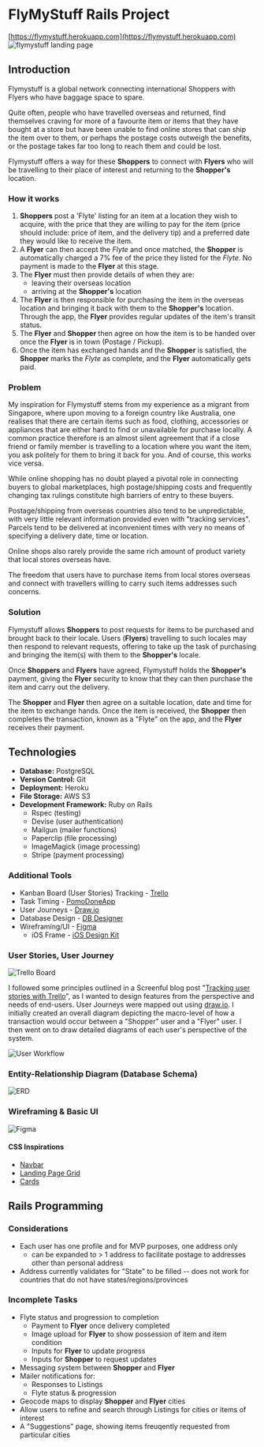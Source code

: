 # FlyMyStuff Rails Project
[https://flymystuff.herokuapp.com](https://flymystuff.herokuapp.com)
![flymystuff landing page](/docs/img/flymystuff.png)
## Introduction
Flymystuff is a global network connecting international Shoppers with Flyers who have baggage space to spare.

Quite often, people who have travelled overseas and returned, find themselves craving for more of a favourite item or items that they have bought at a store but have been unable to find online stores that can ship the item over to them, or perhaps the postage costs outweigh the benefits, or the postage takes far too long to reach them and could be lost. 

Flymystuff offers a way for these **Shoppers** to connect with **Flyers** who will be travelling to their place of interest and returning to the **Shopper's** location. 

### How it works
1. **Shoppers** post a 'Flyte' listing for an item at a location they wish to acquire, with the price that they are willing to pay for the item (price should include: price of item, and the delivery tip) and a preferred date they would like to receive the item.
2. A **Flyer** can then accept the *Flyte* and once matched, the **Shopper** is automatically charged a 7% fee of the price they listed for the *Flyte*. No payment is made to the **Flyer** at this stage.
3. The **Flyer** must then provide details of when they are:
    * leaving their overseas location
    * arriving at the **Shopper's** location
3. The **Flyer** is then responsible for purchasing the item in the overseas location and bringing it back with them to the **Shopper's** location. Through the app, the **Flyer** provides regular updates of the item's transit status.
4. The **Flyer** and **Shopper** then agree on how the item is to be handed over once the **Flyer** is in town (Postage / Pickup).
5. Once the item has exchanged hands and the **Shopper** is satisfied, the **Shopper** marks the *Flyte* as complete, and the **Flyer** automatically gets paid.

### Problem
My inspiration for Flymystuff stems from my experience as a migrant from Singapore, where upon moving to a foreign country like Australia, one realises that there are certain items such as food, clothing, accessories or appliances that are either hard to find or unavailable for purchase locally. A common practice therefore is an almost silent agreement that if a close friend or family member is travelling to a location where you want the item, you ask politely for them to bring it back for you. And of course, this works vice versa.

While online shopping has no doubt played a pivotal role in connecting buyers to global marketplaces, high postage/shipping costs and frequently changing tax rulings constitute high barriers of entry to these buyers. 

Postage/shipping from overseas countries also tend to be unpredictable, with very little relevant information provided even with "tracking services". Parcels tend to be delivered at inconvenient times with very no means of specifying a delivery date, time or location.

Online shops also rarely provide the same rich amount of product variety that local stores overseas have. 

The freedom that users have to purchase items from local stores overseas and connect with travellers willing to carry such items addresses such concerns.

### Solution
Flymystuff allows **Shoppers** to post requests for items to be purchased and brought back to their locale. Users (**Flyers**) travelling to such locales may then respond to relevant requests, offering to take up the task of purchasing and bringing the item(s) with them to the **Shopper's** locale.

Once **Shoppers** and **Flyers** have agreed, Flymystuff holds the **Shopper's** payment, giving the **Flyer** security to know that they can then purchase the item and carry out the delivery.

The **Shopper** and **Flyer** then agree on a suitable location, date and time for the item to exchange hands. Once the item is received, the **Shopper** then completes the transaction, known as a "Flyte" on the app, and the **Flyer** receives their payment.

## Technologies
* **Database:** PostgreSQL
* **Version Control:** Git
* **Deployment:** Heroku
* **File Storage:** AWS S3
* **Development Framework:** Ruby on Rails
    * Rspec (testing)
    * Devise (user authentication)
    * Mailgun (mailer functions)
    * Paperclip (file processing)
    * ImageMagick (image processing)
    * Stripe (payment processing)
### Additional Tools
* Kanban Board (User Stories) Tracking - [Trello](https://trello.com/) 
* Task Timing - [PomoDoneApp](pomodoneapp.com)
* User Journeys - [Draw.io](https://www.draw.io)
* Database Design - [DB Designer](dbdesigner.net)
* Wireframing/UI - [Figma](figma.com)
    * iOS Frame - [iOS Design Kit](https://iosdesignkit.io/ios-11-gui/)
### User Stories, User Journey
![Trello Board](docs/img/trello.png)

I followed some principles outlined in a Screenful blog post "[Tracking user stories with Trello](https://screenful.com/blog/tracking-user-stories-with-trello)", as I wanted to design features from the perspective and needs of end-users.
User Journeys were mapped out using [draw.io](https://www.draw.io). I initially created an overall diagram depicting the macro-level of how a transaction would occur between a "Shopper" user and a "Flyer" user.
I then went on to draw detailed diagrams of each user's perspective of the system.

![User Workflow](docs/img/user_workflow.png)

### Entity-Relationship Diagram (Database Schema)
![ERD](docs/img/erd.png)

### Wireframing & Basic UI
![Figma](docs/img/figma.png)
#### CSS Inspirations
* [Navbar](https://codepen.io/matthew-tanner/pen/rvOxEB)
* [Landing Page Grid](https://codepen.io/zayncollege/pen/rpWrpP)
* [Cards](https://codepen.io/cssgirl/pen/NGKgrM)

## Rails Programming
### Considerations
* Each user has one profile and for MVP purposes, one address only
    * can be expanded to > 1 address to facilitate postage to addresses other than personal address
* Address currently validates for "State" to be filled -- does not work for countries that do not have states/regions/provinces

### Incomplete Tasks
* Flyte status and progression to completion
    * Payment to **Flyer** once delivery completed
    * Image upload for **Flyer** to show possession of item and item condition
    * Inputs for **Flyer** to update progress
    * Inputs for **Shopper** to request updates
* Messaging system between **Shopper** and **Flyer**
* Mailer notifications for:
    * Responses to Listings
    * Flyte status & progression
* Geocode maps to display **Shopper** and **Flyer** cities
* Allow users to refine and search through Listings for cities or items of interest
* A "Suggestions" page, showing items freuqently requested from particular cities
